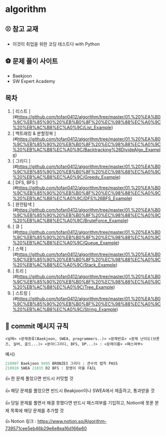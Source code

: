 # algorithm
## ⚾ 참고 교재

- 이것이 취업을 위한 코딩 테스트다 with Python



## ⚽ 문제 풀이 사이트

- Baekjoon
- SW Expert Academy



## 목차

1. [ 리스트 ] (#https://github.com/tofan0412/algorithm/tree/master/01.%20%EA%B0%9C%EB%85%90%20%EB%B0%8F%20%EC%98%88%EC%A0%9C%20%EB%AC%B8%EC%A0%9C/List_Example)
2. [ 백트래킹 & 분할정복 ] (#https://github.com/tofan0412/algorithm/tree/master/01.%20%EA%B0%9C%EB%85%90%20%EB%B0%8F%20%EC%98%88%EC%A0%9C%20%EB%AC%B8%EC%A0%9C/Backtracking%26DivideAlgo_Example)
3. [ 그리디 ] (#https://github.com/tofan0412/algorithm/tree/master/01.%20%EA%B0%9C%EB%85%90%20%EB%B0%8F%20%EC%98%88%EC%A0%9C%20%EB%AC%B8%EC%A0%9C/Greedy_Example)  
4. [ DFS, BFS ] (#https://github.com/tofan0412/algorithm/tree/master/01.%20%EA%B0%9C%EB%85%90%20%EB%B0%8F%20%EC%98%88%EC%A0%9C%20%EB%AC%B8%EC%A0%9C/DFS%26BFS_Example)  
5. [ 완전탐색 ] (#https://github.com/tofan0412/algorithm/tree/master/01.%20%EA%B0%9C%EB%85%90%20%EB%B0%8F%20%EC%98%88%EC%A0%9C%20%EB%AC%B8%EC%A0%9C/BruteForce_Example)  
6. [ 큐 ] (#https://github.com/tofan0412/algorithm/tree/master/01.%20%EA%B0%9C%EB%85%90%20%EB%B0%8F%20%EC%98%88%EC%A0%9C%20%EB%AC%B8%EC%A0%9C/Queue_Example)  
7. [ 스택 ] (#https://github.com/tofan0412/algorithm/tree/master/01.%20%EA%B0%9C%EB%85%90%20%EB%B0%8F%20%EC%98%88%EC%A0%9C%20%EB%AC%B8%EC%A0%9C/Stack_Example)  
8. [ 트리 ] (#https://github.com/tofan0412/algorithm/tree/master/01.%20%EA%B0%9C%EB%85%90%20%EB%B0%8F%20%EC%98%88%EC%A0%9C%20%EB%AC%B8%EC%A0%9C/Tree_Example)  
9. [ 스트링 ] (#https://github.com/tofan0412/algorithm/tree/master/01.%20%EA%B0%9C%EB%85%90%20%EB%B0%8F%20%EC%98%88%EC%A0%9C%20%EB%AC%B8%EC%A0%9C/String_Example)  



## 🍕 commit 메시지 규칙

`<날짜> <문제종류(Baekjoon, SWEA, programmers..)> <문제번호> <문제 난이도(브론즈, 실버, 골드...)> <분야(그리디, BFS, DP...)> : <문제이름> <패스여부>`  

예시)

```python
210907 Baekjoon 9495 BRONZE3 그리디 : 큰수의 법칙 PASS
210910 SWEA 21015 D2 BFS : 창영이 마을 FAIL
```

👍 한 문제 풀었으면 반드시 커밋할 것

👍 해당 문제를 풀었으면 반드시 Beakjoon이나 SWEA에서 제출하고, 통과받을 것

👍 당일 문제를 풀면서 해결 못했다면 반드시 패스여부를 기입하고, Notion에 못푼 문제 목록에 해당 문제를 추가할 것

👍 Notion 링크 : https://www.notion.so/Algorithm-739571cee5eb46b29e6e8ea16d166e60





